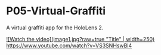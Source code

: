 # P05-Virtual-Graffiti

A virtual graffiti app for the HoloLens 2.

[![Watch the video](image1.jpg?raw=true "Title" | width=250)](https://www.youtube.com/watch?v=VS3SNHswBl4)
https://www.youtube.com/watch?v=VS3SNHswBl4
